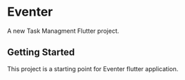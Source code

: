 # Eventer

A new Task Managment Flutter project.

## Getting Started

This project is a starting point for Eventer flutter application.


